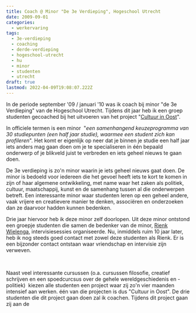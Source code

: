 ```yaml
---
title: Coach @ Minor "De 3e Verdieping", Hogeschool Utrecht
date: 2009-09-01
categories:
  - werkervaring
tags:
  - 3e-verdieping
  - coaching
  - derde-verdieping
  - hogeschool-utrecht
  - hu
  - minor
  - studenten
  - utrecht
draft: true
lastmod: 2022-04-09T19:08:07.222Z
---
```


In de periode september '09 / januari '10 was ik coach bij minor "de 3e Verdieping" van de Hogeschool Utrecht. Tijdens dit jaar heb ik een groep studenten gecoached bij het uitvoeren van het project "[Cultuur in Oost](http://www.cultuurinoost.nl/)".

In officiele termen is een minor  "_een samenhangend keuzeprogramma van 30 studiepunten (een half jaar studie), waarmee een student zich kan profileren_". Het komt er eigenlijk op neer dat je binnen je studie een half jaar iets anders mag gaan doen om je te specialiseren in één bepaald onderwerp of je blikveld juist te verbreden en iets geheel nieuws te gaan doen.

De 3e verdieping is zo'n minor waarin je iets geheel nieuws gaat doen. De minor is bedoeld voor iedereen die het gevoel heeft iets te kort te komen in zijn of haar algemene ontwikkeling, met name waar het zaken als politiek, cultuur, maatschappij, kunst en de samenhang tussen al die onderwerpen betreft. Een interessante minor waar studenten leren op een geheel andere, vaak vrijere en creatievere manier te denken, associëren en onderzoeken dan ze daarvoor hadden kunnen bedenken.

Drie jaar hiervoor heb ik deze minor zelf doorlopen. Uit deze minor ontstond een groepje studenten die samen de bedenker van de minor, [Rienk Wielenga](http://hetnutvoorbij.nl), intervisiesessies organiseerde. Nu, inmiddels ruim 10 jaar later, heb ik nog steeds goed contact met zowel deze studenten als Rienk. Er is een bijzonder contact ontstaan waar vriendschap en intervisie zijn verweven.

 

Naast veel interessante cursussen (o.a. cursussen filosofie, creatief schrijven en een spoedcurcsus over de gehele wereldgeschiedenis en -politiek)  kiezen alle studenten een project waar zij zo'n vier maanden intensief aan werken. één van die projecten is dus "Cultuur in Oost". De drie studenten die dit project gaan doen zal ik coachen. Tijdens dit project gaan zij aan de
